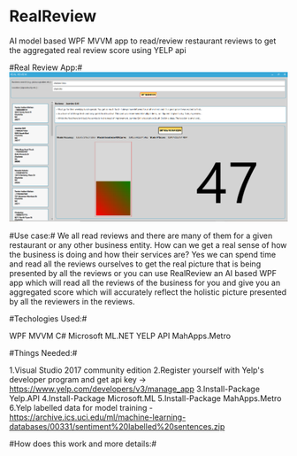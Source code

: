 # RealReview
AI model based WPF MVVM app to read/review restaurant reviews to get the aggregated real review score using YELP api

#Real Review App:#
![Alt text](RealReview/RealReview/Realreview.png?raw=true "Real Review")

#Use case:#
We all read reviews and there are many of them for a given restaurant or any other business entity. How can we get a real sense of how the business is doing and how their services are? Yes we can spend time and read all the reviews ourselves to get the real picture that is being presented by all the reviews or you can use RealReview an AI based WPF app which will read all the reviews of the business for you and give you an aggregated score which will accurately reflect the holistic picture presented by all the reviewers in the reviews. 

#Techologies Used:#

WPF MVVM
C#
Microsoft ML.NET
YELP API
MahApps.Metro

#Things Needed:#

1.Visual Studio 2017 community edition
2.Register yourself with Yelp's developer program and get api key -> https://www.yelp.com/developers/v3/manage_app
3.Install-Package Yelp.API 
4.Install-Package Microsoft.ML 
5.Install-Package MahApps.Metro
6.Yelp labelled data for model training - https://archive.ics.uci.edu/ml/machine-learning-databases/00331/sentiment%20labelled%20sentences.zip

#How does this work and more details:#
